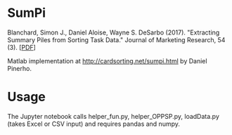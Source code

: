 # SumPi

Blanchard, Simon J., Daniel Aloise, Wayne S. DeSarbo (2017). "Extracting Summary Piles from Sorting Task Data." Journal of Marketing Research, 54 (3). [<A HREF="http://www.perceptionstudies.com/papers/Blanchard_JMR_2016.pdf">PDF</A>]

Matlab implementation at http://cardsorting.net/sumpi.html by Daniel Pinerho. 

# Usage

The Jupyter notebook calls helper_fun.py, helper_OPPSP.py, loadData.py (takes Excel or CSV input) and requires pandas and numpy. 
